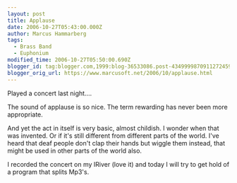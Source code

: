 ```yaml
---
layout: post
title: Applause
date: 2006-10-27T05:43:00.000Z
author: Marcus Hammarberg
tags:
  - Brass Band
  - Euphonium
modified_time: 2006-10-27T05:50:00.690Z
blogger_id: tag:blogger.com,1999:blog-36533086.post-4349999870911272459
blogger_orig_url: https://www.marcusoft.net/2006/10/applause.html
---
```



Played a concert last night....

The sound of applause is so nice. The term rewarding has never been more
appropriate.

And yet the act in itself is very basic, almost childish. I wonder when
that was invented. Or if it's still different from different parts of
the world. I've heard that deaf people don't clap their hands
but wiggle them instead, that might be used in other parts of the world
also.

I recorded the concert on my IRiver (love it) and today I
will try to get hold of a program that splits Mp3's.

